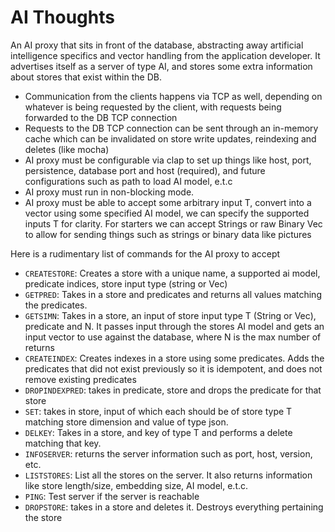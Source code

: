 # AI Thoughts

An AI proxy that sits in front of the database, abstracting away artificial intelligence specifics and vector handling from the application developer. It advertises itself as a server of type AI, and stores some extra information about stores that exist within the DB.

- Communication from the clients happens via TCP as well, depending on whatever is being requested by the client, with requests being forwarded to the DB TCP connection
- Requests to the DB TCP connection can be sent through an in-memory cache which can be invalidated on store write updates, reindexing and deletes (like mocha)
- AI proxy must be configurable via clap to set up things like host, port, persistence, database port and host (required), and future configurations such as path to load AI model, e.t.c
- AI proxy must run in non-blocking mode.
- AI proxy must be able to accept some arbitrary input T, convert into a vector using some specified AI model, we can specify the supported inputs T for clarity. For starters we can accept Strings or raw Binary Vec<u8> to allow for sending things such as strings or binary data like pictures

Here is a rudimentary list of commands for the AI proxy to accept

- `CREATESTORE`: Creates a store with a unique name, a supported ai model, predicate indices, store input type (string or Vec<u8>)
- `GETPRED`: Takes in a store and predicates and returns all values matching the predicates.
- `GETSIMN`: Takes in a store, an input of store input type T (String or Vec<u8>), predicate and N. It passes input through the stores AI model and gets an input vector to use against the database, where N is the max number of returns
- `CREATEINDEX`: Creates indexes in a store using some predicates. Adds the predicates that did not exist previously so it is idempotent, and does not remove existing predicates
- `DROPINDEXPRED`: takes in predicate, store and drops the predicate for that store
- `SET`: takes in store, input of which each should be of store type T matching store dimension and value of type json.
- `DELKEY`: Takes in a store, and key of type T and performs a delete matching that key.
- `INFOSERVER`: returns the server information such as port, host, version, etc.
- `LISTSTORES`: List all the stores on the server. It also returns information like store length/size, embedding size, AI model, e.t.c.
- `PING`: Test server if the server is reachable
- `DROPSTORE`: takes in a store and deletes it. Destroys everything pertaining the store
